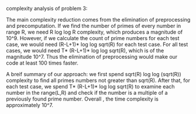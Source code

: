 complexity analysis of problem 3:

The main complexity reduction comes from the elimination of preprocessing and precomputation. If we find the number of primes 
of every number in range R, we need R log log R complexity, which produces a magnitude of 10^9. However, if we calculate 
the count of prime numbers for each test case, we would need (R-L+1)* log log sqrt(R) for each test case. For all test cases,
we would need T* (R-L+1)* log log sqrt(R), which is of the magnitude 10^7. Thus the elimination of preprocessing would make
our code at least 100 times faster. 

A breif summary of our approach: we first spend sqrt(R) log log (sqrt(R)) complexity to find all primes numbers not 
greater than sqrt(R). After that, for each test case, we spend T* (R-L+1)* log log sqrt(R) to examine each number in the 
range(L,R) and check if the number is a multiple of a previously found prime number. Overall , the time complexity is 
approximately 10^7.
